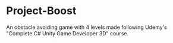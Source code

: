# Project-Boost
An obstacle avoiding game with 4 levels made following Udemy's "Complete C# Unity Game Developer 3D" course.
